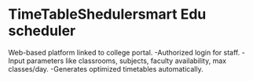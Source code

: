 # TimeTableShedulersmart Edu scheduler 

Web-based platform linked to college portal.
-Authorized login for staff.
-Input parameters like classrooms, subjects, faculty availability, max classes/day.
-Generates optimized timetables automatically.


